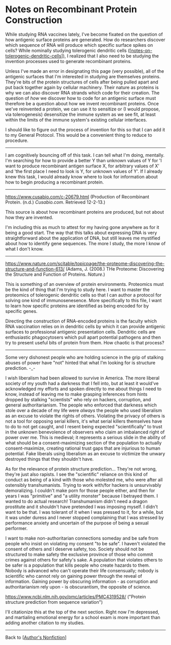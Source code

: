 # Notes on Recombinant Protein Construction

While studying RNA vaccines lately, I've become fixated on the question of how antigenic surface proteins are generated.  How do researchers discover which sequence of RNA will produce which specific surface spikes on cells?  While nominally studying tolerogenic dendritic cells ([[notes-on-tolerogenic-dendritic-cells]]), I realized that I also need to be studying the invention processes used to generate recombinant proteins.

Unless I've made an error in designating this page (very possible), all of the antigenic surfaces that I'm interested in studying are themselves proteins.  They're bits of the protein structures of cells after being pulled apart and put back together again by cellular machinery.  Their nature as proteins is why we can also discover RNA strands which code for their creation.  The question of *how* we discover how to code for an antigenic surface must therefore be a question about how we invent recombinant proteins.  Once we've reinvented a protein, we can use it to sensitize or (I would propose, via tolerogenesis) desensitize the immune system as we see fit, at least within the limits of the immune system's existing cellular interfaces.

I should like to figure out the process of invention for this so that I can add it to my General Protocol.  This would be a convenient thing to reduce to procedure.

---

I am cognitively bouncing off of this task.  I can tell what I'm doing, mentally.  I'm searching for how to provide a better Y than unknown values of Y for 'I want to produce recombinant antigen surface X, for arbitrary values of X' and 'the first place I need to look is Y, for unknown values of Y'.  If I already knew this task, I would already know where to look for information about how to begin producing a recombinant protein.

---
https://www.cusabio.com/c-20679.html (Production of Recombinant Protein.  (n.d.)  *Cusabio.com*.  Retrieved 12-2-13.)

This source is about how recombinant proteins are produced, but not about how they are invented.

I'm including this as much to attest for my having gone anywhere as for it being a good start.  The way that this talks about expressing DNA is very straightforward about the application of DNA, but still leaves me mystified about how to identify gene sequences.  The more I study, the more I know of what I don't know.

---
https://www.nature.com/scitable/topicpage/the-proteome-discovering-the-structure-and-function-613/ (Adams, J.  (2008.)  THe Proteome: Discovering the Structure and Function of Proteins.  *Nature*.)

This is something of an overview of protein environments.  Proteomics must be the kind of thing that I'm trying to study here.  I want to master the proteomics of tolerogenic dendritic cells so that I can author a protocol for solving one kind of immunosenesence.  More specifically to this file, I want to learn how specific proteins are identified as being encoded for by specific genes.

Directing the construction of RNA-encoded proteins is the faculty which RNA vaccination relies on in dendritic cells by which it can provide antigenic surfaces to professional antigenic presentation cells.  Dendritic cells are enthusiastic phagocytosers which pull apart potential pathogens and then try to present useful bits of protein from them.  How chaotic is that process?

---
Some very dishonest people who are holding science in the grip of stalking abuses of power have "not" hinted that what I'm looking for is structure prediction.  -_-

I wish liberalism had been allowed to survive in America.  The more liberal society of my youth had a darkness that I fell into, but at least it would've acknowledged my efforts and spoken directly to me about things I need to know, instead of leaving me to make grasping inferences from hints dropped by stalking "scientists" who rely on hackers, corruption, and general authoritarianism.  The people who enforced that darkness which stole over a decade of my life were *always* the people who used liberalism as an excuse to violate the rights of others.  Violating the privacy of others is not a tool for opposing serial killers, it's what serial killers themselves have to do to not get caught, and I resent being expected "scientifically" to trust in the unknown benevolence of observers who claim an imbalanced right of power over me.  This is medieval; it represents a serious slide in the ability of what should be a consent-maximizing section of the population to actually consent-maximize, creating rational trust gaps that are injurious to human potential.  Fake liberals using liberalism as an excuse to victimize the unwary destroyed things that they shouldn't have.

As for the relevance of protein structure prediction...  They're not wrong, they're just also rapists.  I see the "scientific" reliance on this kind of conduct as being of a kind with those who molested me, who were after all ostensibly transhumanists.  Trying to work with/for hackers is unsurvivably demoralizing.  I couldn't make porn for those people either, and then for years I was "primitive" and "a utility monster" because I betrayed them.  I wanted to do actual research!  Transhumanism didn't need a dragon prostitute and it shouldn't have pretended I was imposing myself.  I didn't want to be that.  I was tolerant of it when I was pressed to it, for a while, but it was under duress and I never stopped complaining that I was stressed by performance anxiety and uncertain of the purpose of being a sexual performer.

I want to make non-authoritarian connections someday and be safe from people who insist on violating my consent "to be safe".  I haven't violated the consent of others and I deserve safety, too.  Society should not be structured to make safety the exclusive province of those who commit crimes against others for safety's sake.  A population that violates others to be safer is a population that kills people who create hazards to them.  Nobody is advanced who can't operate their life consensually; nobody is scientific who cannot rely on gaining power through the reveal of information.  Gaining power by obscuring information - as corruption and authoritarianism rely upon - is obscurantism, the opposite of science.

https://www.ncbi.nlm.nih.gov/pmc/articles/PMC4319528/ ("Protein structure prediction from sequence variation")

I'll citationize this at the top of the next section.  Right now I'm depressed, and martialing emotional energy for a school exam is more important than adding another citation to my studies.

---
Back to [[Author's Nonfiction]]

[//begin]: # "Autogenerated link references for markdown compatibility"
[notes-on-tolerogenic-dendritic-cells]: notes-on-tolerogenic-dendritic-cells.md "Notes on Tolerogenic Dendritic Cells"
[Author's Nonfiction]: authors-nonfiction.md "Author's Nonfiction"
[//end]: # "Autogenerated link references"
